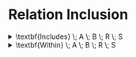 # Relation Inclusion

<details>

<summary><span class="math">\textbf{Includes} \; A \; B \; R \; S</span></summary>

***

$$\textbf{Relation} \; A \; B \; R$$

$$\textbf{Relation} \; A \; B \; S$$

$$\forall (x \in A : \forall (y \in B : R.x.y : S.x.y))$$

***

**Notation.**

1. $$\textbf{Includes} \; A \; B \; R \; S$$ can be abbreviated by $$\textbf{Includes} \; R \; S$$when $$A$$ and $$B$$ are clear from the context.
2. $$\textbf{Includes} \; R \; S$$ can be written $$R \subseteq S$$.

***

```
pred Includes(A,B: set univ, R,S: univ->univ) {
  Relation[A,B,R]
  Relation[A,B,S]
  R in S
}
```

</details>

<details>

<summary><span class="math">\textbf{Within} \; A \; B \; R \; S</span></summary>

***

$$\textbf{Includes} \; A \; B \; S \; R$$

***

**Notation.**

1. $$\textbf{Within} \; A \; B \; R \; S$$ can be abbreviated by $$\textbf{Within} \; R \; S$$when $$A$$ and $$B$$ are clear from the context.
2. $$\textbf{Within} \; R \; S$$ can be written $$R \supseteq S$$.

***

```
pred Within(A,B: set univ, R,S: univ->univ) {
  Includes[A,B,S,R]
}
```

</details>
